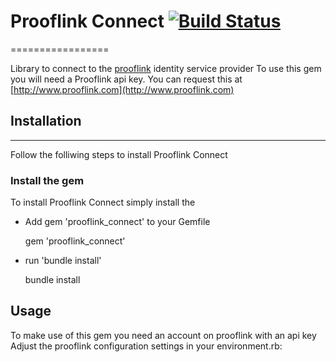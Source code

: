 # Prooflink Connect [![Build Status](http://travis-ci.org/prooflink/prooflink_connect.png)](http://travis-ci.org/prooflink/prooflink_connect)

=================

Library to connect to the [prooflink](http://www.prooflink.com) identity service provider
To use this gem you will need a Prooflink api key. You can request this at [http://www.prooflink.com](http://www.prooflink.com)

## Installation
---------------

Follow the folliwing steps to install Prooflink Connect

### Install the gem

To install Prooflink Connect simply install the

* Add gem 'prooflink_connect' to your Gemfile

  gem 'prooflink_connect'

* run 'bundle install'

  bundle install

Usage
-----

To make use of this gem you need an account on prooflink with an api key
Adjust the prooflink configuration settings in your environment.rb:
